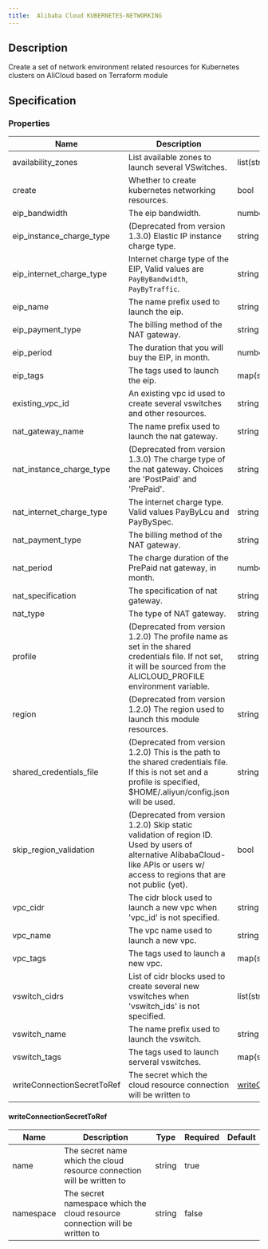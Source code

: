 ```yaml
---
title:  Alibaba Cloud KUBERNETES-NETWORKING
---
```


## Description

Create a set of network environment related resources for Kubernetes clusters on AliCloud based on Terraform module

## Specification


### Properties

 Name | Description | Type | Required | Default 
 ------------ | ------------- | ------------- | ------------- | ------------- 
 availability_zones | List available zones to launch several VSwitches. | list(string) | false |  
 create | Whether to create kubernetes networking resources. | bool | false |  
 eip_bandwidth | The eip bandwidth. | number | false |  
 eip_instance_charge_type | (Deprecated from version 1.3.0) Elastic IP instance charge type. | string | false |  
 eip_internet_charge_type | Internet charge type of the EIP, Valid values are `PayByBandwidth`, `PayByTraffic`.  | string | false |  
 eip_name | The name prefix used to launch the eip.  | string | false |  
 eip_payment_type | The billing method of the NAT gateway. | string | false |  
 eip_period | The duration that you will buy the EIP, in month. | number | false |  
 eip_tags | The tags used to launch the eip. | map(string) | false |  
 existing_vpc_id | An existing vpc id used to create several vswitches and other resources. | string | false |  
 nat_gateway_name | The name prefix used to launch the nat gateway. | string | false |  
 nat_instance_charge_type | (Deprecated from version 1.3.0) The charge type of the nat gateway. Choices are 'PostPaid' and 'PrePaid'. | string | false |  
 nat_internet_charge_type | The internet charge type. Valid values PayByLcu and PayBySpec. | string | false |  
 nat_payment_type | The billing method of the NAT gateway. | string | false |  
 nat_period | The charge duration of the PrePaid nat gateway, in month. | number | false |  
 nat_specification | The specification of nat gateway. | string | false |  
 nat_type | The type of NAT gateway. | string | false |  
 profile | (Deprecated from version 1.2.0) The profile name as set in the shared credentials file. If not set, it will be sourced from the ALICLOUD_PROFILE environment variable. | string | false |  
 region | (Deprecated from version 1.2.0) The region used to launch this module resources. | string | false |  
 shared_credentials_file | (Deprecated from version 1.2.0) This is the path to the shared credentials file. If this is not set and a profile is specified, $HOME/.aliyun/config.json will be used. | string | false |  
 skip_region_validation | (Deprecated from version 1.2.0) Skip static validation of region ID. Used by users of alternative AlibabaCloud-like APIs or users w/ access to regions that are not public (yet). | bool | false |  
 vpc_cidr | The cidr block used to launch a new vpc when 'vpc_id' is not specified. | string | false |  
 vpc_name | The vpc name used to launch a new vpc. | string | false |  
 vpc_tags | The tags used to launch a new vpc. | map(string) | false |  
 vswitch_cidrs | List of cidr blocks used to create several new vswitches when 'vswitch_ids' is not specified. | list(string) | false |  
 vswitch_name | The name prefix used to launch the vswitch.  | string | false |  
 vswitch_tags | The tags used to launch serveral vswitches. | map(string) | false |  
 writeConnectionSecretToRef | The secret which the cloud resource connection will be written to | [writeConnectionSecretToRef](#writeConnectionSecretToRef) | false |  


#### writeConnectionSecretToRef

 Name | Description | Type | Required | Default 
 ------------ | ------------- | ------------- | ------------- | ------------- 
 name | The secret name which the cloud resource connection will be written to | string | true |  
 namespace | The secret namespace which the cloud resource connection will be written to | string | false |  
